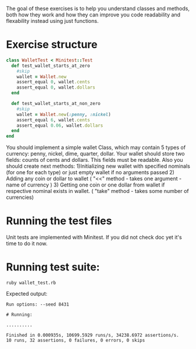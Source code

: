 The goal of these exercises is to help you understand classes and methods, both how they work and how they can improve you code readability and flexability instead using just functions.

# Exercise structure

```ruby
class WalletTest < Minitest::Test
  def test_wallet_starts_at_zero
    #skip
    wallet = Wallet.new
    assert_equal 0, wallet.cents
    assert_equal 0, wallet.dollars
  end

  def test_wallet_starts_at_non_zero
    #skip
    wallet = Wallet.new(:penny, :nickel)
    assert_equal 6, wallet.cents
    assert_equal 0.06, wallet.dollars
  end
end
```
You should implement a simple wallet Class, which may contain 5 types of currency: penny, nickel, dime, quarter, dollar.
Your wallet should store two fields: counts of cents and dollars. This fields must be readable.
Also you should create next methods: 
1)Initializing new wallet with specified nominals (for one for each type) or just empty wallet if no arguments passed 
2) Adding any coin or dollar to wallet ( "<<" method - takes one argument - name of currency )
3) Getting one coin or one dollar from wallet if respective nominal exists in wallet. ( "take" method - takes some number of currencies)

# Running the test files
Unit tests are implemented with Minitest. If you did not check doc yet it's time to do it now.

# Running test suite:
```console
ruby wallet_test.rb
```
Expected output:
```console
Run options: --seed 8431

# Running:

..........

Finished in 0.000935s, 10699.5929 runs/s, 34238.6972 assertions/s.
10 runs, 32 assertions, 0 failures, 0 errors, 0 skips


